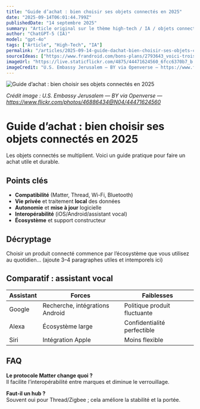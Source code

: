 ```yaml
---
title: "Guide d’achat : bien choisir ses objets connectés en 2025"
date: "2025-09-14T06:01:44.799Z"
publishedDate: "14 septembre 2025"
summary: "Article original sur le thème high-tech / IA / objets connectés / smartphones."
author: "ChatGPT-5 (IA)"
model: "gpt-4o"
tags: ["Article", "High-Tech", "IA"]
permalink: "/articles/2025-09-14-guide-dachat-bien-choisir-ses-objets-connectes-en-2025"
sourceIdeas: ["https://www.frandroid.com/bons-plans/2793643_voici-trois-forfaits-esim-5g-qui-vont-parfaitement-avec-les-iphone-17-et-liphone-air"]
imageUrl: "https://live.staticflickr.com/4875/44471624560_6fcc6370b7_b.jpg"
imageCredit: "U.S. Embassy Jerusalem — BY via Openverse — https://www.flickr.com/photos/46886434@N04/44471624560"
---
```


![Guide d’achat : bien choisir ses objets connectés en 2025](https://live.staticflickr.com/4875/44471624560_6fcc6370b7_b.jpg)

*Crédit image : U.S. Embassy Jerusalem — BY via Openverse — https://www.flickr.com/photos/46886434@N04/44471624560*

# Guide d’achat : bien choisir ses objets connectés en 2025

Les objets connectés se multiplient. Voici un guide pratique pour faire un achat utile et durable.

## Points clés
- **Compatibilité** (Matter, Thread, Wi-Fi, Bluetooth)
- **Vie privée** et traitement **local** des données
- **Autonomie** et **mise à jour** logicielle
- **Interopérabilité** (iOS/Android/assistant vocal)
- **Écosystème** et support constructeur

## Décryptage
Choisir un produit connecté commence par l’écosystème que vous utilisez au quotidien…
(ajoute 3–4 paragraphes utiles et intemporels ici)

## Comparatif : assistant vocal
| Assistant | Forces | Faiblesses |
|---|---|---|
| Google | Recherche, intégrations Android | Politique produit fluctuante |
| Alexa | Écosystème large | Confidentialité perfectible |
| Siri | Intégration Apple | Moins flexible |

## FAQ
**Le protocole Matter change quoi ?**  
Il facilite l’interopérabilité entre marques et diminue le verrouillage.

**Faut-il un hub ?**  
Souvent oui pour Thread/Zigbee ; cela améliore la stabilité et la portée.
